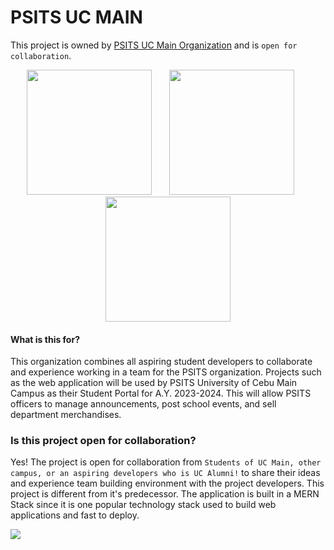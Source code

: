 # PSITS UC MAIN
This project is owned by [PSITS UC Main Organization](https://www.facebook.com/PSITS.UCmain) and is `open for collaboration`.


<p align="center">
    <img width="200" height="200" src="https://github.com/jaymar921/PSITSWebApp/blob/master/PSITSweb/static/images/uc.png">
    &nbsp;&nbsp;&nbsp;&nbsp;&nbsp;
    <img width="200" height="200" src="https://github.com/jaymar921/PSITSWebApp/blob/master/PSITSweb/static/images/CCS_LOGO.png">
    &nbsp;&nbsp;&nbsp;&nbsp;&nbsp;
    <img width="200" height="200" src="https://github.com/jaymar921/PSITSWebApp/blob/master/PSITSweb/static/images/PSITS_LOGO.png">
</p>

#### What is this for?
This organization combines all aspiring student developers to collaborate and experience working in a team for the PSITS organization. Projects such as the web application will be used by PSITS University of Cebu Main Campus as their Student Portal for A.Y. 2023-2024. This will allow PSITS officers to manage announcements, post school events, and sell department merchandises.

### Is this project open for collaboration?
Yes! The project is open for collaboration from `Students of UC Main, other campus, or an aspiring developers who is UC Alumni!` to share their ideas and experience team building environment with the project developers. This project is different from it's predecessor. The application is built in a MERN Stack since it is one popular technology stack used to build web applications and fast to deploy.

[![](https://visitcount.itsvg.in/api?id=PSITS-UC-MAIN&label=Page%20Views&color=1&icon=6&pretty=true)](https://visitcount.itsvg.in)

